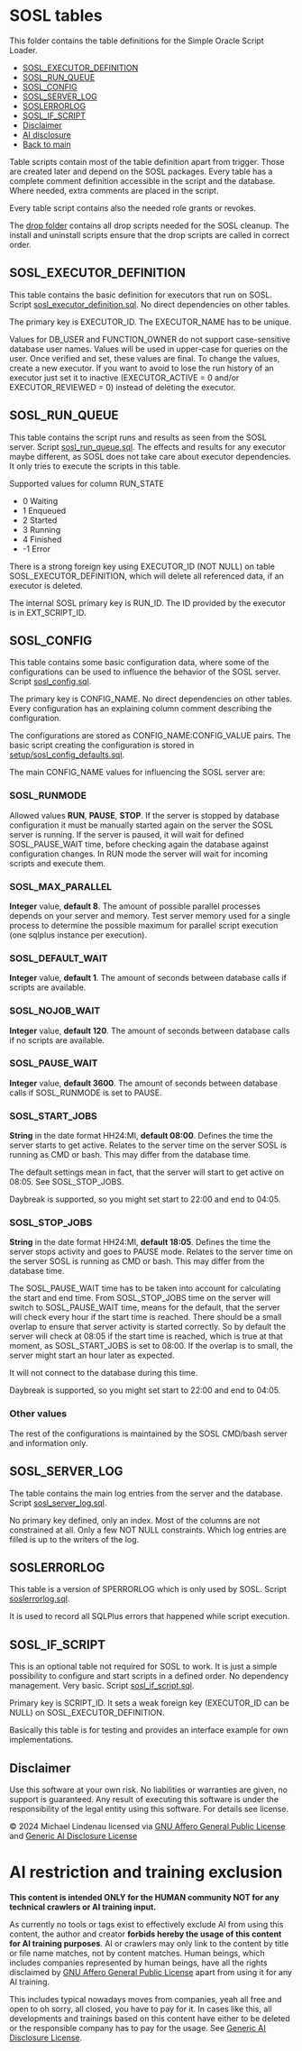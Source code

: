 # SOSL tables
This folder contains the table definitions for the Simple Oracle Script Loader.

- [SOSL_EXECUTOR_DEFINITION](#sosl_executor_definition)
- [SOSL_RUN_QUEUE](#sosl_run_queue)
- [SOSL_CONFIG](#sosl_config)
- [SOSL_SERVER_LOG](#sosl_server_log)
- [SOSLERRORLOG](#soslerrorlog)
- [SOSL_IF_SCRIPT](#sosl_if_script)
- [Disclaimer](#disclaimer)
- [AI disclosure](#ai-restriction-and-training-exclusion)
- [Back to main](../../README.md)

Table scripts contain most of the table definition apart from trigger. Those are created later and depend on the SOSL packages. Every table has a complete comment definition accessible in the script and the database.
Where needed, extra comments are placed in the script.

Every table script contains also the needed role grants or revokes.

The [drop folder](drop/README.md) contains all drop scripts needed for the SOSL cleanup. The install and uninstall scripts ensure that the drop scripts are called in correct order.
## SOSL_EXECUTOR_DEFINITION
This table contains the basic definition for executors that run on SOSL. Script [sosl_executor_definition.sql](sosl_executor_definition.sql). No direct dependencies on other tables.

The primary key is EXECUTOR_ID. The EXECUTOR_NAME has to be unique.

Values for DB_USER and FUNCTION_OWNER do not support case-sensitive database user names. Values will be used in upper-case for queries on the user. Once verified and set, these values are final. To change the values, create a new executor. If you want to avoid to lose the run history of an executor just set it to inactive (EXECUTOR_ACTIVE = 0 and/or EXECUTOR_REVIEWED = 0) instead of deleting the executor.
## SOSL_RUN_QUEUE
This table contains the script runs and results as seen from the SOSL server. Script [sosl_run_queue.sql](sosl_run_queue.sql). The effects and results for any executor maybe different, as SOSL does not take care about executor dependencies. It only tries to execute the scripts in this table.

Supported values for column RUN_STATE
- 0 Waiting
- 1 Enqueued
- 2 Started
- 3 Running
- 4 Finished
- -1 Error

There is a strong foreign key using EXECUTOR_ID (NOT NULL) on table SOSL_EXECUTOR_DEFINITION, which will delete all referenced data, if an executor is deleted.

The internal SOSL primary key is RUN_ID. The ID provided by the executor is in EXT_SCRIPT_ID.
## SOSL_CONFIG
This table contains some basic configuration data, where some of the configurations can be used to influence the behavior of the SOSL server. Script [sosl_config.sql](sosl_config.sql).

The primary key is CONFIG_NAME. No direct dependencies on other tables. Every configuration has an explaining column comment describing the configuration.

The configurations are stored as CONFIG_NAME:CONFIG_VALUE pairs. The basic script creating the configuration is stored in [setup/sosl_config_defaults.sql](../../setup/sosl_config_defaults.sql).

The main CONFIG_NAME values for influencing the SOSL server are:
### SOSL_RUNMODE
Allowed values **RUN**, **PAUSE**, **STOP**. If the server is stopped by database configuration it must be manually started again on the server the SOSL server is running. If the server is paused, it will wait for defined SOSL_PAUSE_WAIT time, before checking again the database against configuration changes. In RUN mode the server will wait for incoming scripts and execute them.
### SOSL_MAX_PARALLEL
**Integer** value, **default 8**. The amount of possible parallel processes depends on your server and memory. Test server memory used for a single process to determine the possible maximum for parallel script execution (one sqlplus instance per execution).
### SOSL_DEFAULT_WAIT
**Integer** value, **default 1**. The amount of seconds between database calls if scripts are available.
### SOSL_NOJOB_WAIT
**Integer** value, **default 120**. The amount of seconds between database calls if no scripts are available.
### SOSL_PAUSE_WAIT
**Integer** value, **default 3600**. The amount of seconds between database calls if SOSL_RUNMODE is set to PAUSE.
### SOSL_START_JOBS
**String** in the date format HH24:MI, **default 08:00**. Defines the time the server starts to get active. Relates to the server time on the server SOSL is running as CMD or bash. This may differ from the database time.

The default settings mean in fact, that the server will start to get active on 08:05. See SOSL_STOP_JOBS.

Daybreak is supported, so you might set start to 22:00 and end to 04:05.
### SOSL_STOP_JOBS
**String** in the date format HH24:MI, **default 18:05**. Defines the time the server stops activity and goes to PAUSE mode. Relates to the server time on the server SOSL is running as CMD or bash. This may differ from the database time.

The SOSL_PAUSE_WAIT time has to be taken into account for calculating the start and end time. From SOSL_STOP_JOBS time on the server will switch to SOSL_PAUSE_WAIT time, means for the default, that the server will check every hour if the start time is reached. There should be a small overlap to ensure that server activity is started correctly. So by default the server will check at 08:05 if the start time is reached, which is true at that moment, as SOSL_START_JOBS is set to 08:00. If the overlap is to small, the server might start an hour later as expected.

It will not connect to the database during this time.

Daybreak is supported, so you might set start to 22:00 and end to 04:05.
### Other values
The rest of the configurations is maintained by the SOSL CMD/bash server and information only.
## SOSL_SERVER_LOG
The table contains the main log entries from the server and the database. Script [sosl_server_log.sql](sosl_server_log.sql).

No primary key defined, only an index. Most of the columns are not constrained at all. Only a few NOT NULL constraints. Which log entries are filled is up to the writers of the log.
## SOSLERRORLOG
This table is a version of SPERRORLOG which is only used by SOSL. Script [soslerrorlog.sql](soslerrorlog.sql).

It is used to record all SQLPlus errors that happened while script execution.
## SOSL_IF_SCRIPT
This is an optional table not required for SOSL to work. It is just a simple possibility to configure and start scripts in a defined order. No dependency management. Very basic. Script [sosl_if_script.sql](sosl_if_script.sql).

Primary key is SCRIPT_ID. It sets a weak foreign key (EXECUTOR_ID can be NULL) on SOSL_EXECUTOR_DEFINITION.

Basically this table is for testing and provides an interface example for own implementations.
## Disclaimer
Use this software at your own risk. No liabilities or warranties are given, no support is guaranteed. Any result of executing this software is under the responsibility of the legal entity using this software. For details see license.

&copy; 2024 Michael Lindenau licensed via [GNU Affero General Public License](https://www.gnu.org/licenses/agpl-3.0.txt) and [Generic AI Disclosure License](https://toent.ch/licenses/AI_DISCLOSURE_LICENSE_V1)

# AI restriction and training exclusion
**This content is intended ONLY for the HUMAN community NOT for any technical crawlers or AI training input.**

As currently no tools or tags exist to effectively exclude AI from using this content, the author and creator **forbids hereby the usage of this content for AI training purposes**. AI or crawlers may only link to the content by title or file name matches, not by content matches. Human beings, which includes companies represented by human beings, have all the rights disclaimed by [GNU Affero General Public License](https://www.gnu.org/licenses/agpl-3.0.txt) apart from using it for any AI training.

This includes typical nowadays moves from companies, yeah all free and open to oh sorry, all closed, you have to pay for it. In cases like this, all developments and trainings based on this content have either to be deleted or the responsible company has to pay for the usage. See [Generic AI Disclosure License](https://toent.ch/licenses/AI_DISCLOSURE_LICENSE_V1).